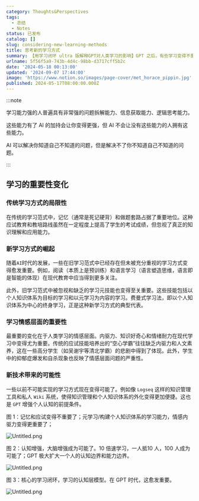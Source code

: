 ```yaml
---
category: Thoughts&Perspectives
tags:
  - 总结
  - Notes
status: 已发布
catalog: []
slug: considering-new-learning-methods
title: 思考新的学习方式
summary: 【用学习闭环 ultra 版解释GPT对人类学习的影响】GPT 之后，有些学习变得不重要了，有些学习变得更重要了，有些学习从不可能变成可能了。
urlname: 5f56f5a9-743b-4d4c-98bb-d3717cff5b2c
date: '2024-05-18 00:13:00'
updated: '2024-09-07 17:44:00'
image: 'https://www.notion.so/images/page-cover/met_horace_pippin.jpg'
published: 2024-05-17T08:00:00.000Z
---
```


:::note


学习能力强的人普遍具有非常强的问题拆解能力、信息获取能力、逻辑思考能力。


这些能力有了 AI 的加持会让你变得更强，但 AI 不会让没有这些能力的人拥有这些能力。


AI 可以解决你知道自己不知道的问题，但是解决不了你不知道自己不知道的问题。


:::


## 学习的重要性变化


### 传统学习方式的局限性


在传统的学习范式中，记忆（通常是死记硬背）和做题套路占据了重要地位。这种应试教育和教培路线虽然在一定程度上提高了学生的考试成绩，但忽视了真正的知识理解和应用能力。


### 新学习方式的崛起


随着`AI`时代的发展，一些在旧学习范式中已经存在但未被充分重视的学习方式变得愈发重要。例如，阅读（本质上是预训练）和语言学习（语言塑造思维，语言即是智能的体现）在现代教育中应当得到更多关注。


此外，旧学习范式中被忽视和缺乏的学习元技能也变得至关重要。这些技能包括以个人知识体系为目标的学习和以元学习为内容的学习。费曼式学习法，即以个人知识体系为中心的终身学习，正是这种新学习方式的典型代表。


### 学习情感层面的重要性


最重要的变化在于人类学习的情感层面。内驱力、知识好奇心和情绪耐力在现代学习中变得尤为重要。传统的应试技能培养出的“空心学霸”往往缺乏内驱力和人文素养，这在一些高分学生（如吴谢宇等清北学霸）的悲剧中得到了体现。此外，学生中的抑郁症爆发和自杀现象也反映了情感层面问题的严重性。


### 新技术带来的可能性


一些以前不可能实现的学习方式现在变得可能了。例如像 `Logseq` 这样的知识管理工具和私人 `Wiki` 系统，使得知识管理和个人知识体系的外化变得更加便捷。这也是 `GPT` 增强个人认知的前提条件。


图 1：记忆和应试变得不重要了；元学习/构建个人知识体系的学习能力，情感内驱力变得更重要了；


![Untitled.png](https://prod-files-secure.s3.us-west-2.amazonaws.com/5d24fe63-e567-4804-86f9-9fdc62e13082/a8319b77-00b3-43d9-9f99-e58187f20cfe/Untitled.png?X-Amz-Algorithm=AWS4-HMAC-SHA256&X-Amz-Content-Sha256=UNSIGNED-PAYLOAD&X-Amz-Credential=ASIAZI2LB466QTNQMDMM%2F20250206%2Fus-west-2%2Fs3%2Faws4_request&X-Amz-Date=20250206T213206Z&X-Amz-Expires=3600&X-Amz-Security-Token=IQoJb3JpZ2luX2VjEE0aCXVzLXdlc3QtMiJHMEUCIQDmLwwryK%2BDvt%2B2U%2FrAcKxKhp0hpVEkaEmYJ%2FFAqbjShAIgBGldd%2FH0ZmPuMsFeDFoyh1%2B6n0CsqtywbuBkGPM9etkq%2FwMIZhAAGgw2Mzc0MjMxODM4MDUiDEQue9S78YsseswAYircAwUzBbsfwvBJ3RXVvNBpTFWANzBtdZbGqZHt3QTXzH2zJFV8J2zmPqLUrbHVWEUWvLGdQF2T01H9MPDPoN8yIyUNkILWmP3%2BrW7bVSPRNFRwFYWwOPt2XxjBwM3IW%2BsErs0wBrDs25QV3Vm2bs5D0i0x%2BqhMZYHo1xmsc64HlkAnygNAUppsyPqcFpZf4515wlxCFnPjuRZIbmTjFqtF%2BjyaWMkCqERDEPyBG6odz0V%2FvetY%2Bz28Q8LyaIhYUy5zjAqVQEYs4H5x5lIomUws%2BmQbsJgeHuZmp08N0%2F%2B5HpJ1LcdQMb%2Fp3yPVRPnL26J1VUgtP9F0jX%2FLOShvwstSF4Uh%2FxZEZCLKiop22ZjItIurdbrk3xPXmAM%2FoHKYlZjEivGqTYdTYqlGAMqva1bAiPvmEP4VmBbgHEH0eFKlTrgbUlHISHMwEc5WDevvC3Mrh1C9LSv8q4Qp1fQTHWssy%2FQfDMvhj7bjzL0P5BfQ4cl36jiVsgCIRewK1YRhfVWg2fq7d67UC9QUVaaCOcVq%2B%2Fs37dt1sbhYecL7KwXAAZA8w1aqeVPjp4RL98p2AaKtuX2q8YuU77U5ZmfmVtA9v0xkzxZw4ajuiQk9JkqaADF9cMtT9qUPY9vscrY6MOO3lL0GOqUByIkixUcL6CxgZ6ybRXmKQsHNdIernVyvuKo9HMQKZQAU17r%2BVR3OfcdnEFvvsk8HKvEBe5GnqefAUbOfNmohdSV3wmE88%2BDuQm2NfY3BygCpa%2BNwi98KZbOAVcZnC%2FJ3LrRsr%2B%2FdOmP%2Ffzk1b8%2Bn9g9Ue41dbr68WZ5rdEp81zYFoJxepC%2Byx%2BcEnvOpDNM8i4OjWACJpFNREG%2FFiIjnu5UoZuBO&X-Amz-Signature=5f940537753ffed357ff3bc24e7e462d13fbadd54506bfc1c0401ffd8d9afc87&X-Amz-SignedHeaders=host&x-id=GetObject)


图 2：认知增强，大脑增强成为可能了。10 倍速学习，一人抵10 人，100 人成为可能了；GPT 极大扩大一个人的认知边界和能力边界。


![Untitled.png](https://prod-files-secure.s3.us-west-2.amazonaws.com/5d24fe63-e567-4804-86f9-9fdc62e13082/e195b372-4d2b-479c-9e75-1be4e2c1412e/Untitled.png?X-Amz-Algorithm=AWS4-HMAC-SHA256&X-Amz-Content-Sha256=UNSIGNED-PAYLOAD&X-Amz-Credential=ASIAZI2LB466QTNQMDMM%2F20250206%2Fus-west-2%2Fs3%2Faws4_request&X-Amz-Date=20250206T213206Z&X-Amz-Expires=3600&X-Amz-Security-Token=IQoJb3JpZ2luX2VjEE0aCXVzLXdlc3QtMiJHMEUCIQDmLwwryK%2BDvt%2B2U%2FrAcKxKhp0hpVEkaEmYJ%2FFAqbjShAIgBGldd%2FH0ZmPuMsFeDFoyh1%2B6n0CsqtywbuBkGPM9etkq%2FwMIZhAAGgw2Mzc0MjMxODM4MDUiDEQue9S78YsseswAYircAwUzBbsfwvBJ3RXVvNBpTFWANzBtdZbGqZHt3QTXzH2zJFV8J2zmPqLUrbHVWEUWvLGdQF2T01H9MPDPoN8yIyUNkILWmP3%2BrW7bVSPRNFRwFYWwOPt2XxjBwM3IW%2BsErs0wBrDs25QV3Vm2bs5D0i0x%2BqhMZYHo1xmsc64HlkAnygNAUppsyPqcFpZf4515wlxCFnPjuRZIbmTjFqtF%2BjyaWMkCqERDEPyBG6odz0V%2FvetY%2Bz28Q8LyaIhYUy5zjAqVQEYs4H5x5lIomUws%2BmQbsJgeHuZmp08N0%2F%2B5HpJ1LcdQMb%2Fp3yPVRPnL26J1VUgtP9F0jX%2FLOShvwstSF4Uh%2FxZEZCLKiop22ZjItIurdbrk3xPXmAM%2FoHKYlZjEivGqTYdTYqlGAMqva1bAiPvmEP4VmBbgHEH0eFKlTrgbUlHISHMwEc5WDevvC3Mrh1C9LSv8q4Qp1fQTHWssy%2FQfDMvhj7bjzL0P5BfQ4cl36jiVsgCIRewK1YRhfVWg2fq7d67UC9QUVaaCOcVq%2B%2Fs37dt1sbhYecL7KwXAAZA8w1aqeVPjp4RL98p2AaKtuX2q8YuU77U5ZmfmVtA9v0xkzxZw4ajuiQk9JkqaADF9cMtT9qUPY9vscrY6MOO3lL0GOqUByIkixUcL6CxgZ6ybRXmKQsHNdIernVyvuKo9HMQKZQAU17r%2BVR3OfcdnEFvvsk8HKvEBe5GnqefAUbOfNmohdSV3wmE88%2BDuQm2NfY3BygCpa%2BNwi98KZbOAVcZnC%2FJ3LrRsr%2B%2FdOmP%2Ffzk1b8%2Bn9g9Ue41dbr68WZ5rdEp81zYFoJxepC%2Byx%2BcEnvOpDNM8i4OjWACJpFNREG%2FFiIjnu5UoZuBO&X-Amz-Signature=773cf63fb6fb32d2433c37d78b3ab4428d4ca74be211c862e46636054403183a&X-Amz-SignedHeaders=host&x-id=GetObject)


图 3：核心的学习闭环，学习的认知层模型。在 GPT 时代，这愈发重要。


![Untitled.png](https://prod-files-secure.s3.us-west-2.amazonaws.com/5d24fe63-e567-4804-86f9-9fdc62e13082/57f2a38d-97b9-407e-baa1-8fecb8348e87/Untitled.png?X-Amz-Algorithm=AWS4-HMAC-SHA256&X-Amz-Content-Sha256=UNSIGNED-PAYLOAD&X-Amz-Credential=ASIAZI2LB466QTNQMDMM%2F20250206%2Fus-west-2%2Fs3%2Faws4_request&X-Amz-Date=20250206T213206Z&X-Amz-Expires=3600&X-Amz-Security-Token=IQoJb3JpZ2luX2VjEE0aCXVzLXdlc3QtMiJHMEUCIQDmLwwryK%2BDvt%2B2U%2FrAcKxKhp0hpVEkaEmYJ%2FFAqbjShAIgBGldd%2FH0ZmPuMsFeDFoyh1%2B6n0CsqtywbuBkGPM9etkq%2FwMIZhAAGgw2Mzc0MjMxODM4MDUiDEQue9S78YsseswAYircAwUzBbsfwvBJ3RXVvNBpTFWANzBtdZbGqZHt3QTXzH2zJFV8J2zmPqLUrbHVWEUWvLGdQF2T01H9MPDPoN8yIyUNkILWmP3%2BrW7bVSPRNFRwFYWwOPt2XxjBwM3IW%2BsErs0wBrDs25QV3Vm2bs5D0i0x%2BqhMZYHo1xmsc64HlkAnygNAUppsyPqcFpZf4515wlxCFnPjuRZIbmTjFqtF%2BjyaWMkCqERDEPyBG6odz0V%2FvetY%2Bz28Q8LyaIhYUy5zjAqVQEYs4H5x5lIomUws%2BmQbsJgeHuZmp08N0%2F%2B5HpJ1LcdQMb%2Fp3yPVRPnL26J1VUgtP9F0jX%2FLOShvwstSF4Uh%2FxZEZCLKiop22ZjItIurdbrk3xPXmAM%2FoHKYlZjEivGqTYdTYqlGAMqva1bAiPvmEP4VmBbgHEH0eFKlTrgbUlHISHMwEc5WDevvC3Mrh1C9LSv8q4Qp1fQTHWssy%2FQfDMvhj7bjzL0P5BfQ4cl36jiVsgCIRewK1YRhfVWg2fq7d67UC9QUVaaCOcVq%2B%2Fs37dt1sbhYecL7KwXAAZA8w1aqeVPjp4RL98p2AaKtuX2q8YuU77U5ZmfmVtA9v0xkzxZw4ajuiQk9JkqaADF9cMtT9qUPY9vscrY6MOO3lL0GOqUByIkixUcL6CxgZ6ybRXmKQsHNdIernVyvuKo9HMQKZQAU17r%2BVR3OfcdnEFvvsk8HKvEBe5GnqefAUbOfNmohdSV3wmE88%2BDuQm2NfY3BygCpa%2BNwi98KZbOAVcZnC%2FJ3LrRsr%2B%2FdOmP%2Ffzk1b8%2Bn9g9Ue41dbr68WZ5rdEp81zYFoJxepC%2Byx%2BcEnvOpDNM8i4OjWACJpFNREG%2FFiIjnu5UoZuBO&X-Amz-Signature=fb53d92800968d987bd85ac45ba14fe9d6b5db62bfee5b37ee0032e49aa635b6&X-Amz-SignedHeaders=host&x-id=GetObject)


